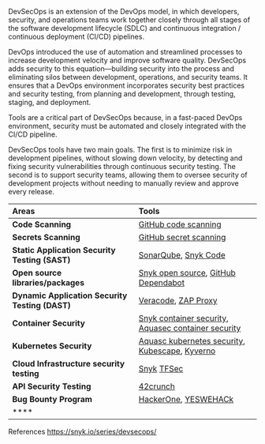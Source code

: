 DevSecOps is an extension of the DevOps model, in which developers, security, and operations teams work together closely through all stages of the software development lifecycle (SDLC) and continuous integration / continuous deployment (CI/CD) pipelines. 

DevOps introduced the use of automation and streamlined processes to increase development velocity and improve software quality. DevSecOps adds security to this equation—building security into the process and eliminating silos between development, operations, and security teams. It ensures that a DevOps environment incorporates security best practices and security testing, from planning and development, through testing, staging, and deployment.

Tools are a critical part of DevSecOps because, in a fast-paced DevOps environment, security must be automated and closely integrated with the CI/CD pipeline. 

DevSecOps tools have two main goals. The first is to minimize risk in development pipelines, without slowing down velocity, by detecting and fixing security vulnerabilities through continuous security testing. The second is to support security teams, allowing them to oversee security of development projects without needing to manually review and approve every release. 


| Areas | Tools | 
| :---------- | :---------- |
| **Code Scanning** | [GitHub code scanning](https://docs.github.com/en/code-security/code-scanning) |
| **Secrets Scanning** | [GitHub secret scanning](https://docs.github.com/en/code-security/secret-scanning) |
| **Static Application Security Testing (SAST)** | [SonarQube](https://www.sonarqube.org/), [Snyk Code](https://snyk.io/product/snyk-code/)|
| **Open source libraries/packages** | [Snyk open source](https://snyk.io/product/open-source-security-management/), [GitHub Dependabot](https://docs.github.com/en/code-security/dependabot)|
| **Dynamic Application Security Testing (DAST)** | [Veracode](https://www.veracode.com/products/dynamic-analysis-dast), [ZAP Proxy](https://www.zaproxy.org/) |
| **Container Security** | [Snyk container security](https://snyk.io/product/container-vulnerability-management/), [Aquasec container security](https://www.aquasec.com/products/container-security/) |
| **Kubernetes Security** | [Aquasc kubernetes security](https://www.aquasec.com/products/kubernetes-security/), [Kubescape](https://github.com/armosec/kubescape), [Kyverno](https://github.com/kyverno/kyverno)|
| **Cloud Infrastructure security testing** | [Snyk](https://snyk.io/product/infrastructure-as-code-security/) [TFSec](https://github.com/aquasecurity/tfsec)|
| **API Security Testing** | [42crunch](https://42crunch.com/) |
| **Bug Bounty Program** | [HackerOne](https://www.hackerone.com/product/bug-bounty-platform), [YESWEHACk](https://www.yeswehack.com/) |
| **** | []() |



References
https://snyk.io/series/devsecops/
